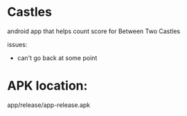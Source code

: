 # Castles
android app that helps count score for Between Two Castles




issues:
- can't go back at some point


# APK location:
app/release/app-release.apk
